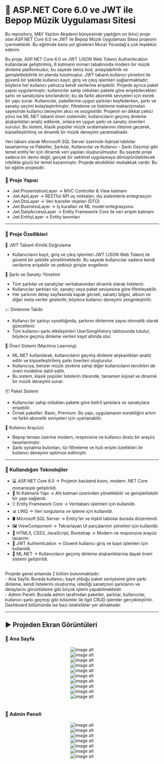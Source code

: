 # 🎵 ASP.NET Core 6.0 ve JWT ile Bepop Müzik Uygulaması Sitesi
Bu repository, M&Y Yazılım Akademi bünyesinde yaptığım on ikinci proje olan ASP.NET Core 6.0 ve JWT ile Bepop Müzik Uygulaması Sitesi projesini içermektedir. Bu eğitimde bana yol gösteren Murat Yücedağ'a çok teşekkür ederim.

Bu proje, ASP.NET Core 6.0 ve JWT (JSON Web Token) Authentication kullanılarak geliştirilmiş, 6 katmanlı mimari tababnında modern bir müzik dinleme platformudur; bu sayede temiz kod, anlaşılabilirlik ve genişletilebilirlik ön planda tutulmuştur. JWT tabanlı kullanıcı yönetimi ile güvenli bir şekilde kullanıcı kayıt, giriş ve çıkış işlemleri sağlanmaktadır; böylece her kullanıcı yalnızca kendi verilerine erişebilir. Projede ayrıca paket yapısı uygulanmıştır; kullanıcılar sahip oldukları pakete göre erişebilecekleri şarkı ve sanatçılara sınırlandırılır, bu da farklı abonelik seviyeleri için esnek bir yapı sunar. Kullanıcılar, paketlerine uygun şarkıları keşfederken, şarkı ve sanatçı seçimi kolaylaştırılmıştır; filtreleme ve listeleme mekanizmaları sayesinde kullanıcı deneyimi akıcı ve sezgiseldir. Projenin en dikkat çekici yönü ise ML.NET tabanlı öneri sistemidir; kullanıcıların geçmiş dinleme alışkanlıkları analiz edilerek, onlara en uygun şarkı ve sanatçı önerileri sunulur. Bu sistem, klasik popüler müzik sıralamalarının ötesine geçerek, kişiselleştirilmiş ve dinamik bir müzik deneyimi yaratmaktadır.

Veri tabanı olarak Microsoft SQL Server üzerinde ilişkisel tablolar tasarlanmış ve Paketler, Şarkılar, Kullanıcılar ve Kullanıcı - Şarkı Geçmişi gibi temel entity’ler için dinamik veri yapıları oluşturulmuştur. Bu sayede proje sadece bir demo değil, gerçek bir sektörel uygulamaya dönüştürülebilecek nitelikte güçlü bir temel kazanmıştır. Projede eksiklikler muhakkak vardır. Bu bir eğitim projesidir.

### 📂 Proje Yapısı
- Jwt.PresentationLayer → MVC Controller & View katmanı
- Jwt.ApiLayer → RESTful API uç noktaları, dış sistemlerle entegrasyon
- Jwt.DtoLayer → Veri transfer objeleri (DTO)
- Jwt.BusinessLayer → İş kuralları ve ML model entegrasyonu
- Jwt.DataAccessLayer → Entity Framework Core ile veri erişim katmanı
- Jwt.EntityLayer → Entity tanımları

---

### 🌟 Proje Özellikleri

🔐 JWT Tabanlı Kimlik Doğrulama
- Kullanıcıların kayıt, giriş ve çıkış işlemleri JWT (JSON Web Token) ile güvenli bir şekilde yönetilmektedir. Bu sayede kullanıcılar sadece kendi verilerine erişebilir ve yetkisiz girişler engellenir.

🎵 Şarkı ve Sanatçı Yönetimi
- Tüm şarkılar ve sanatçılar veritabanından dinamik olarak listelenir.
- Kullanıcılar şarkıları tür, sanatçı veya paket seviyesine göre filtreleyebilir.
- Her şarkının detay sayfasında kapak görseli, sanatçı bilgisi, albüm ve diğer meta veriler gösterilir, böylece kullanıcı deneyimi zenginleştirilir.

📈 Dinlenme Takibi
- Kullanıcı bir şarkıyı oynattığında, şarkının dinlenme sayısı otomatik olarak güncellenir.
- Tüm kullanıcı-şarkı etkileşimleri UserSongHistory tablosunda tutulur, böylece geçmiş dinleme verileri kayıt altında olur.

🤖 Öneri Sistemi (Machine Learning)
- ML.NET kullanılarak, kullanıcıların geçmiş dinleme alışkanlıkları analiz edilir ve kişiselleştirilmiş şarkı önerileri oluşturulur.
- Kullanıcıya, benzer müzik zevkine sahip diğer kullanıcıların tercihleri de öneri modeline dahil edilir.
- Bu sistem, klasik popüler listelerin ötesinde, tamamen kişisel ve dinamik bir müzik deneyimi sunar.

📦 Paket Sistemi
- Kullanıcılar sahip oldukları pakete göre belirli şarkılara ve sanatçılara erişebilir.
- Örnek paketler: Basic, Premium. Bu yapı, uygulamanın esnekliğini artırır ve farklı abonelik seviyeleri için uyarlanabilir.

🎨 Kullanıcı Arayüzü
- Bepop teması üzerine modern, responsive ve kullanıcı dostu bir arayüz tasarlanmıştır.
- Şarkı oynatma butonları, tür filtreleme ve hızlı erişim özellikleri ile kullanıcı deneyimi optimize edilmiştir.

---

### 🚀 Kullandığım Teknolojiler
- 💻 ASP.NET Core 6.0 → Projenin backend kısmı, modern .NET Core mimarisiyle geliştirildi.
- 📂 N-Katmanlı Yapı → Altı katman üzerinden yönetilebilir ve genişletilebilir bir yapı sağlandı.
- 🗄 Entity Framework Core → Veritabanı işlemleri için kullanıldı.
- 📊 LINQ → Veri sorgulama ve işleme için kullanıldı.
- 🛢 Microsoft SQL Server → Entity’ler ve ilişkili tablolar burada düzenlendi.
- 🖼 ViewComponent → Tekrarlayan UI parçalarının yönetimi için kullanıldı.
- 🎨 HTML5, CSS3, JavaScript, Bootstrap → Modern ve responsive arayüz tasarımı.
- 🔐 JWT Authentication → Güvenli kullanıcı giriş ve kayıt işlemleri için kullanıldı.
- 🤖 ML.NET → Kullanıcıların geçmiş dinleme alışkanlıklarına dayalı öneri sistemi geliştirildi.

<br>
Projede genel anlamda 2 bölüm bulunmaktadır.<br>
- Ana Sayfa: Burada kullanıcı, kayıt olduğu paket seviyesine göre şarkı dinleme, kendi listelerini oluşturma, istediği sanatçının şarkılarını ve detaylarını görüntüleme gibi birçok işlemi yapabilmektedir.<br>
- Admin Paneli: Burada admin tarafından paketler, şarkılar, kullanıcılar, kullanıcı-şarkı geçmişi gibi bölümler ile ilgili CRUD işlemler gerçekleştirilir. Dashboard bölümünde ise bazı istatistikler yer almaktadır.

---

## :arrow_forward: Projeden Ekran Görüntüleri

### :triangular_flag_on_post: Ana Sayfa
<div align="center">
  <img src="https://github.com/melihcolak0/JwtBepopMusic/blob/b73981baf604b55fca3bf5971cfd0df627468dfe/ss/screencapture-localhost-7179-Starter-Index-2025-09-21-18_58_00.png" alt="image alt">
</div>
<div align="center">
  <img src="https://github.com/melihcolak0/JwtBepopMusic/blob/b73981baf604b55fca3bf5971cfd0df627468dfe/ss/screencapture-localhost-7179-Default-2025-09-21-18_49_45.png" alt="image alt">
</div>
<div align="center">
  <img src="https://github.com/melihcolak0/JwtBepopMusic/blob/c9afd07ef596f7bbb4dce9b26075715e56d26c0e/ss2/screencapture-localhost-7179-Charts-Index-2025-09-22-16_08_08.png" alt="image alt">
</div>
<div align="center">
  <img src="https://github.com/melihcolak0/JwtBepopMusic/blob/c9afd07ef596f7bbb4dce9b26075715e56d26c0e/ss2/screencapture-localhost-7179-Genres-Index-2025-09-22-16_15_34.png" alt="image alt">
</div>
<div align="center">
  <img src="https://github.com/melihcolak0/JwtBepopMusic/blob/b73981baf604b55fca3bf5971cfd0df627468dfe/ss/screencapture-localhost-7179-Genres-GetSongById-75-2025-09-21-18_58_45.png" alt="image alt">
</div>
<div align="center">
  <img src="https://github.com/melihcolak0/JwtBepopMusic/blob/afcba85fc3b353f2002c367c35fc463b766767c7/ss2/screencapture-localhost-7179-Artists-Index-2025-09-22-15_50_32.png" alt="image alt">
</div>
<div align="center">
  <img src="https://github.com/melihcolak0/JwtBepopMusic/blob/b73981baf604b55fca3bf5971cfd0df627468dfe/ss/screencapture-localhost-7179-Artists-GetArtistByName-2025-09-21-19_00_53.png" alt="image alt">
</div>
<div align="center">
  <img src="https://github.com/melihcolak0/JwtBepopMusic/blob/b73981baf604b55fca3bf5971cfd0df627468dfe/ss/screencapture-localhost-7179-UpgradePackage-Index-2025-09-22-13_58_33.png" alt="image alt">
</div>
<div align="center">
  <img src="https://github.com/melihcolak0/JwtBepopMusic/blob/b73981baf604b55fca3bf5971cfd0df627468dfe/ss/screencapture-localhost-7179-register-Index-2025-09-21-19_01_28.png" alt="image alt">
</div>
<div align="center">
  <img src="https://github.com/melihcolak0/JwtBepopMusic/blob/b73981baf604b55fca3bf5971cfd0df627468dfe/ss/screencapture-localhost-7179-Login-Index-2025-09-21-19_01_07.png" alt="image alt">
</div>
<br>

### :triangular_flag_on_post: Admin Paneli
<div align="center">
  <img src="https://github.com/melihcolak0/JwtBepopMusic/blob/b73981baf604b55fca3bf5971cfd0df627468dfe/ss/screencapture-localhost-7179-AdminDashboard-Index-2025-09-21-19_02_13.png" alt="image alt">
</div>
<div align="center">
  <img src="https://github.com/melihcolak0/JwtBepopMusic/blob/b73981baf604b55fca3bf5971cfd0df627468dfe/ss/screencapture-localhost-7179-AdminPackage-Index-2025-09-21-19_02_32.png" alt="image alt">
</div>
<div align="center">
  <img src="https://github.com/melihcolak0/JwtBepopMusic/blob/b73981baf604b55fca3bf5971cfd0df627468dfe/ss/screencapture-localhost-7179-AdminPackage-CreatePackage-2025-09-21-19_02_47.png" alt="image alt">
</div>
<div align="center">
  <img src="https://github.com/melihcolak0/JwtBepopMusic/blob/b73981baf604b55fca3bf5971cfd0df627468dfe/ss/screencapture-localhost-7179-AdminPackage-UpdatePackage-6-2025-09-21-19_02_57.png" alt="image alt">
</div>
<div align="center">
  <img src="https://github.com/melihcolak0/JwtBepopMusic/blob/b73981baf604b55fca3bf5971cfd0df627468dfe/ss/localhost_7179_AdminSong_Index.png" alt="image alt">
</div>
<div align="center">
  <img src="https://github.com/melihcolak0/JwtBepopMusic/blob/b73981baf604b55fca3bf5971cfd0df627468dfe/ss/screencapture-localhost-7179-AdminUser-Index-2025-09-21-19_03_56.png" alt="image alt">
</div>
<div align="center">
  <img src="https://github.com/melihcolak0/JwtBepopMusic/blob/b73981baf604b55fca3bf5971cfd0df627468dfe/ss/screencapture-localhost-7179-AdminUserSongHistory-Index-2025-09-21-19_04_06.png" alt="image alt">
</div>
